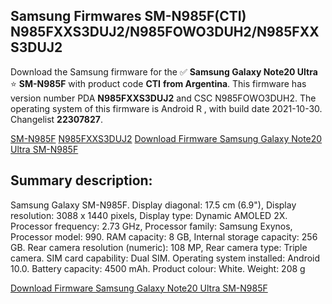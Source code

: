 <h2>Samsung Firmwares SM-N985F(CTI) N985FXXS3DUJ2/N985FOWO3DUH2/N985FXXS3DUJ2</h2>
Download the Samsung firmware for the ✅ <strong>Samsung Galaxy Note20 Ultra </strong> ⭐ <strong>SM-N985F</strong> with product code <strong>CTI</strong> <strong> from Argentina</strong>. This firmware has version number PDA <strong>N985FXXS3DUJ2</strong> and CSC N985FOWO3DUH2. The operating system of this firmware is Android R , with build date 2021-10-30. Changelist <strong>22307827</strong>.


[SM-N985F](https://samfirm.shop/samsung/model/SM-N985F)
[N985FXXS3DUJ2](https://samfirm.shop/samsung/pda/N985FXXS3DUJ2)
[Download Firmware Samsung Galaxy Note20 Ultra SM-N985F](https://samfirm.shop/samsung/firmware/470159)
<h2>Summary description:</h2>
<p>Samsung Galaxy SM-N985F. Display diagonal: 17.5 cm (6.9"), Display resolution: 3088 x 1440 pixels, Display type: Dynamic AMOLED 2X. Processor frequency: 2.73 GHz, Processor family: Samsung Exynos, Processor model: 990. RAM capacity: 8 GB, Internal storage capacity: 256 GB. Rear camera resolution (numeric): 108 MP, Rear camera type: Triple camera. SIM card capability: Dual SIM. Operating system installed: Android 10.0. Battery capacity: 4500 mAh. Product colour: White. Weight: 208 g</p>


[Download Firmware Samsung Galaxy Note20 Ultra SM-N985F](https://samfirm.shop/samsung/firmware/470159)
